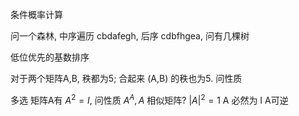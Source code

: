 
条件概率计算

问一个森林, 中序遍历 cbdafegh, 后序 cdbfhgea, 问有几棵树

低位优先的基数排序

对于两个矩阵A,B, 秩都为5; 合起来 (A,B) 的秩也为5. 问性质

多选
矩阵A有 $A^2=I$, 问性质
    $A^A, A$ 相似矩阵? 
    $|A|^2 = 1$
    A 必然为 I
    A可逆



